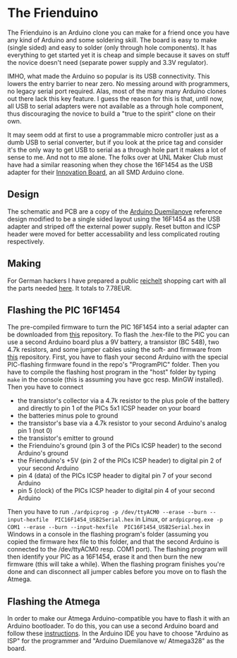 # The Frienduino
The Frienduino is an Arduino clone you can make for a friend once you have any kind of Arduino and some soldering skill.
The board is easy to make (single sided) and easy to solder (only through hole components).
It has everything to get started yet it is cheap and simple because it saves on stuff the novice doesn't need (separate power supply and 3.3V regulator).

IMHO, what made the Arduino so popular is its USB connectivity. This lowers the entry barrier to near zero.
No messing around with programmers, no legacy serial port required.
Alas, most of the many many Arduino clones out there lack this key feature.
I guess the reason for this is that, until now, all USB to serial adapters were not available as a through hole component, 
thus discouraging the novice to build a "true to the spirit" clone on their own.

It may seem odd at first to use a programmable micro controller just as a dumb USB to serial converter, but if you look at the price tag and consider it's the only way to get USB to serial as a through hole part it makes a lot of sense to me.
And not to me alone. The folks over at UNL Maker Club must have had a similar reasoning when they chose the 16F1454 as the USB adapter for their [Innovation Board](http://make.unl.edu/innovation-board/), an all SMD Arduino clone.


## Design
The schematic and PCB are a copy of the [Arduino Duemilanove](http://arduino.cc/en/pmwiki.php?n=Main/arduinoBoardDuemilanove) reference design modified to be a single sided layout using the 16F1454 as the USB adapter and striped off the external power supply. Reset button and ICSP header were moved for better accessability and less complicated routing respectively.

## Making
For German hackers I have prepared a public [reichelt](http://www.reichelt.de/) shopping cart with all the parts needed [here](https://secure.reichelt.de/index.html?&ACTION=20&AWKID=1013176&PROVID=2084). It totals to 7.78EUR.

## Flashing the PIC 16F1454
The pre-compiled firmware to turn the PIC 16F1454 into a serial adapter can be downloaded from [this](https://github.com/jgeisler0303/PIC16F1454_USB2Serial) repository. To flash the .hex-file to the PIC you can use a second Arduino board plus a 9V battery, a transistor (BC 548), two 4.7k resistors, and some jumper cables using the soft- and firmware from [this](https://github.com/jgeisler0303/ardpicprog) repository. 
First, you have to flash your second Arduino with the special PIC-flashing firmware found in the repo's "ProgramPIC" folder. Then you have to compile the flashing host program in the "host" folder by typing `make` in the console (this is assuming you have gcc resp. MinGW installed).
Then you have to connect
* the transistor's collector via a 4.7k resistor to the plus pole of the battery and directly to pin 1 of the PICs 5x1 ICSP header on your board
* the batteries minus pole to ground
* the transistor's base via a 4.7k resistor to your second Arduino's analog pin 1 (not 0)
* the transistor's emitter to ground
* the Frienduino's ground (pin 3 of the PICs ICSP header) to the second Arduino's ground
* the Frienduino's +5V (pin 2 of the PICs ICSP header) to digital pin 2 of your second Arduino
* pin 4 (data) of the PICs ICSP header to digital pin 7 of your second Arduino
* pin 5 (clock) of the PICs ICSP header to digital pin 4 of your second Arduino

Then you have to run `./ardpicprog -p /dev/ttyACM0 --erase --burn --input-hexfile  PIC16F1454_USB2Serial.hex` in Linux, or `ardpicprog.exe -p COM1 --erase --burn --input-hexfile  PIC16F1454_USB2Serial.hex` in Windows in a console in the flashing program's folder (assuming you copied the firmware hex file to this folder, and that the second Arduino is connected to the /dev/ttyACM0 resp. COM1 port). The flashing program will then identify your PIC as a 16F1454, erase it and then burn the new firmware (this will take a while). When the flashing program finishes you're done and can disconnect all jumper cables before you move on to flash the Atmega.

## Flashing the Atmega
In order to make our Atmega Arduino-compatible you have to flash it with an Arduino bootloader. To do this, you can use a second Arduino board and follow these [instructions](http://arduino.cc/en/Tutorial/ArduinoISP). In the Arduino IDE you have to choose "Arduino as ISP" for the programmer and "Arduino Duemilanove w/ Atmega328" as the board.

